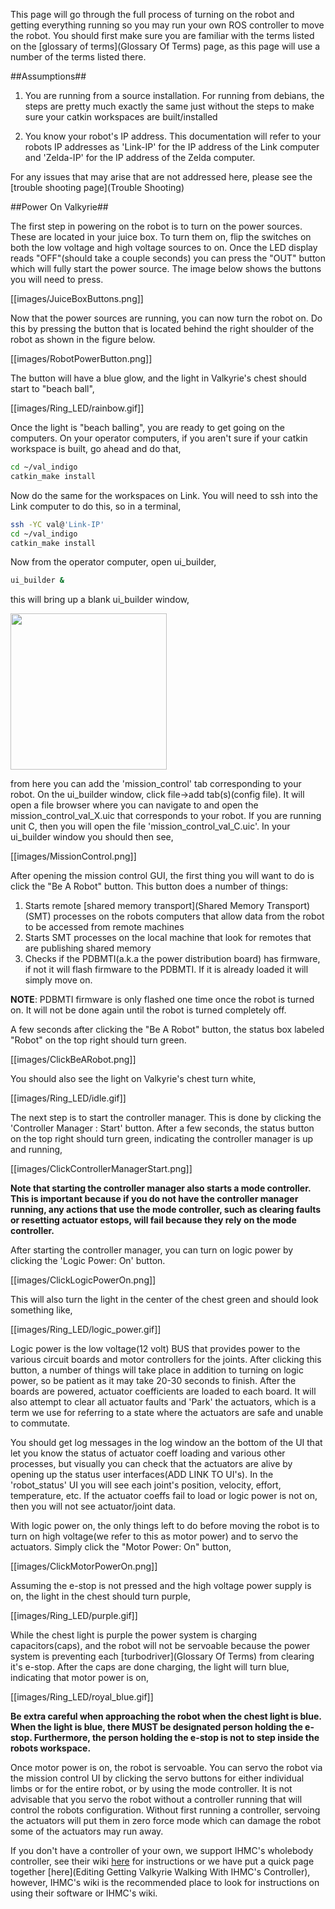 This page will go through the full process of turning on the robot and getting everything running so you may run your own ROS controller to move the robot. You should first make sure you are familiar with the terms listed on the [glossary of terms](Glossary Of Terms) page, as this page will use a number of the terms listed there.

##Assumptions##
1. You are running from a source installation. For running from debians, the steps are pretty much exactly the same just without the steps to make sure your catkin workspaces are built/installed

2. You know your robot's IP address. This documentation will refer to your robots IP addresses as 'Link-IP' for the IP address of the Link computer and 'Zelda-IP' for the IP address of the Zelda computer.

For any issues that may arise that are not addressed here, please see the [trouble shooting page](Trouble Shooting)

##Power On Valkyrie##

The first step in powering on the robot is to turn on the power sources. These are located in your juice box. To turn them on, flip the switches on both the low voltage and high voltage sources to on. Once the LED display reads "OFF"(should take a couple seconds) you can press the "OUT" button which will fully start the power source. The image below shows the buttons you will need to press.

[[images/JuiceBoxButtons.png]]

Now that the power sources are running, you can now turn the robot on. Do this by pressing the button that is located behind the right shoulder of the robot as shown in the figure below.

[[images/RobotPowerButton.png]]

The button will have a blue glow, and the light in Valkyrie's chest should start to "beach ball",

[[images/Ring_LED/rainbow.gif]]

Once the light is "beach balling", you are ready to get going on the computers. On your operator computers, if you aren't sure if your catkin workspace is built, go ahead and do that,

```bash
cd ~/val_indigo 
catkin_make install
```

Now do the same for the workspaces on Link. You will need to ssh into the Link computer to do this, so in a terminal,

```bash
ssh -YC val@'Link-IP'
cd ~/val_indigo
catkin_make install
```

Now from the operator computer, open ui_builder,

```bash
ui_builder &
```
this will bring up a blank ui_builder window,

<img src="https://github.com/NASA-JSC-Robotics/valkyrie/wiki/images/ui_builder.png" width="250">  

from here you can add the 'mission_control' tab corresponding to your robot. On the ui_builder window, click file->add tab(s)(config file). It will open a file browser where you can navigate to and open the mission_control_val_X.uic that corresponds to your robot. If you are running unit C, then you will open the file 'mission_control_val_C.uic'. In your ui_builder window you should then see,

[[images/MissionControl.png]]

After opening the mission control GUI, the first thing you will want to do is click the "Be A Robot" button. This button does a number of things:

1. Starts remote [shared memory transport](Shared Memory Transport)(SMT) processes on the robots computers that allow data from the robot to be accessed from remote machines
2. Starts SMT processes on the local machine that look for remotes that are publishing shared memory 
3. Checks if the PDBMTI(a.k.a the power distribution board) has firmware, if not it will flash firmware to the PDBMTI. If it is already loaded it will simply move on. 

**NOTE**: PDBMTI firmware is only flashed one time once the robot is turned on. It will not be done again until the robot is turned completely off.

A few seconds after clicking the "Be A Robot" button, the status box labeled "Robot" on the top right should turn green.

[[images/ClickBeARobot.png]]

You should also see the light on Valkyrie's chest turn white,

[[images/Ring_LED/idle.gif]]

The next step is to start the controller manager. This is done by clicking the 'Controller Manager : Start' button. After a few seconds, the status button on the top right should turn green, indicating the controller manager is up and running,

[[images/ClickControllerManagerStart.png]]

**Note that starting the controller manager also starts a mode controller. This is important because if you do not have the controller manager running, any actions that use the mode controller, such as clearing faults or resetting actuator estops, will fail because they rely on the mode controller.**

After starting the controller manager, you can turn on logic power by clicking the 'Logic Power: On' button. 

[[images/ClickLogicPowerOn.png]]

This will also turn the light in the center of the chest green and should look something like,

[[images/Ring_LED/logic_power.gif]]

Logic power is the low voltage(12 volt) BUS that provides power to the various circuit boards and motor controllers for the joints. After clicking this button, a number of things will take place in addition to turning on logic power, so be patient as it may take 20-30 seconds to finish. After the boards are powered, actuator coefficients are loaded to each board. It will also attempt to clear all actuator faults and 'Park' the actuators, which is a term we use for referring to a state where the actuators are safe and unable to commutate. 

You should get log messages in the log window an the bottom of the UI that let you know the status of actuator coeff loading and various other processes, but visually you can check that the actuators are alive by opening up the status user interfaces(ADD LINK TO UI's). In the 'robot_status' UI you will see each joint's position, velocity, effort, temperature, etc. If the actuator coeffs fail to load or logic power is not on, then you will not see actuator/joint data.

With logic power on, the only things left to do before moving the robot is to turn on high voltage(we refer to this as motor power) and to servo the actuators. Simply click the "Motor Power: On" button,

[[images/ClickMotorPowerOn.png]]

Assuming the e-stop is not pressed and the high voltage power supply is on, the light in the chest should turn purple,

[[images/Ring_LED/purple.gif]]

While the chest light is purple the power system is charging capacitors(caps), and the robot will not be servoable because the power system is preventing each [turbodriver](Glossary Of Terms) from clearing it's e-stop. After the caps are done charging, the light will turn blue, indicating that motor power is on,

[[images/Ring_LED/royal_blue.gif]]

**Be extra careful when approaching the robot when the chest light is blue. When the light is blue, there MUST be designated person holding the e-stop. Furthermore, the person holding the e-stop is not to step inside the robots workspace.**

Once motor power is on, the robot is servoable. You can servo the robot via the mission control UI by clicking the servo buttons for either individual limbs or for the entire robot, or by using the mode controller. It is not advisable that you servo the robot without a controller running that will control the robots configuration. Without first running a controller, servoing the actuators will put them in zero force mode which can damage the robot some of the actuators may run away.

If you don't have a controller of your own, we support IHMC's wholebody controller, see their wiki [here](http://ihmcrobotics.github.io/) for instructions or we have put a quick page together [here](Editing Getting Valkyrie Walking With IHMC's Controller), however, IHMC's wiki is the recommended place to look for instructions on using their software or IHMC's wiki.